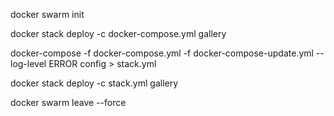 docker swarm init

docker stack deploy -c docker-compose.yml gallery

docker-compose -f docker-compose.yml -f docker-compose-update.yml --log-level ERROR config > stack.yml

docker stack deploy -c stack.yml gallery

docker swarm leave --force